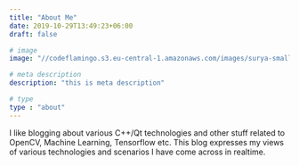 ```yaml
---
title: "About Me"
date: 2019-10-29T13:49:23+06:00
draft: false

# image
image: "//codeflamingo.s3.eu-central-1.amazonaws.com/images/surya-small.jpg"

# meta description
description: "this is meta description"

# type
type : "about"
---
```


I like blogging about various C++/Qt technologies and other stuff related to OpenCV, Machine Learning, Tensorflow etc. This blog expresses my views of various technologies and scenarios I have come across in realtime.
